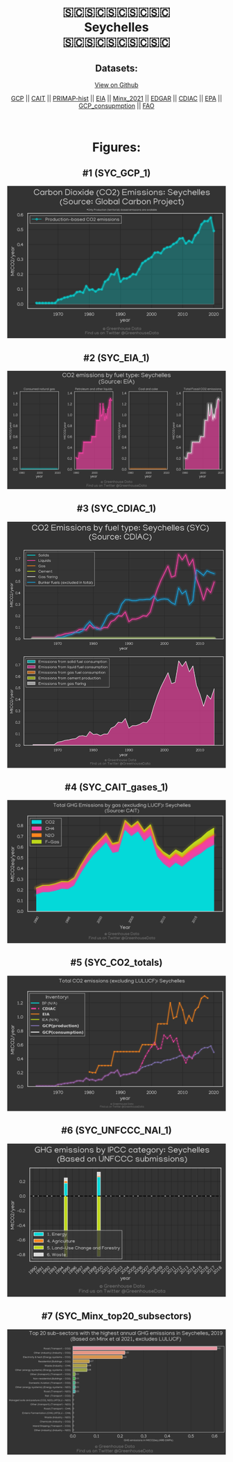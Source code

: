 
<center>
<h1 align="center">
🇸🇨🇸🇨🇸🇨🇸🇨🇸🇨
<br>
Seychelles
<br>
🇸🇨🇸🇨🇸🇨🇸🇨🇸🇨
</h1>
<h2>Datasets:</h2>
<p><a href="https://github.com/dquintani/GreenhouseData/tree/master/country_data/SYC_Seychelles/data">View on Github</a>
<br></p><p><a href="data/SYC_GCP.csv">GCP</a> || <a href="data/SYC_CAIT.csv">CAIT</a> || <a href="data/SYC_PRIMAP-hist.csv">PRIMAP-hist</a> || <a href="data/SYC_EIA.csv">EIA</a> || <a href="data/SYC_Minx_2021.csv">Minx_2021</a> || <a href="data/SYC_EDGAR.csv">EDGAR</a> || <a href="data/SYC_CDIAC.csv">CDIAC</a> || <a href="data/SYC_EPA.csv">EPA</a> || <a href="data/SYC_GCP_consupmption.csv">GCP_consupmption</a> || <a href="data/SYC_FAO.csv">FAO</a></p><p><br></p>
<h1>Figures:</h1><h2>#1 (SYC_GCP_1)</h2>
<p><img alt="" src="figures/SYC_GCP_1.png" /></p><h2>#2 (SYC_EIA_1)</h2>
<p><img alt="" src="figures/SYC_EIA_1.png" /></p><h2>#3 (SYC_CDIAC_1)</h2>
<p><img alt="" src="figures/SYC_CDIAC_1.png" /></p><h2>#4 (SYC_CAIT_gases_1)</h2>
<p><img alt="" src="figures/SYC_CAIT_gases_1.png" /></p><h2>#5 (SYC_CO2_totals)</h2>
<p><img alt="" src="figures/SYC_CO2_totals.png" /></p><h2>#6 (SYC_UNFCCC_NAI_1)</h2>
<p><img alt="" src="figures/SYC_UNFCCC_NAI_1.png" /></p><h2>#7 (SYC_Minx_top20_subsectors)</h2>
<p><img alt="" src="figures/SYC_Minx_top20_subsectors.png" /></p>